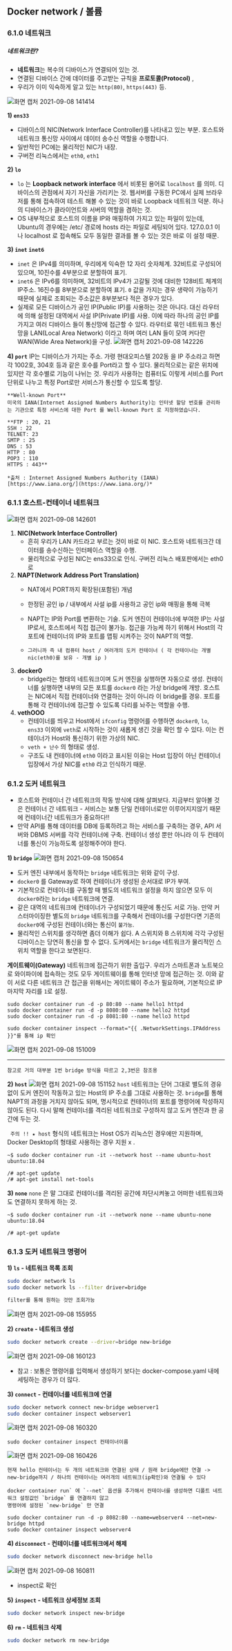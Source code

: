 ## Docker network / 볼륨

### 6.1.0 네트워크


##### 네트워크란?
- **네트워크**는 복수의 디바이스가 연결되어 있는 것. 
- 연결된 디바이스 간에 데이터를 주고받는 규칙을 **프로토콜(Protocol)** , 
- 우리가 이미 익숙하게 알고 있는 `http(80)`, `https(443)` 등. 


![화면 캡처 2021-09-08 141414](https://user-images.githubusercontent.com/62214428/132450314-bba867db-f56b-41f5-8cdf-1624e2225bc0.png)

**1) `ens33`**
- 디바이스의 NIC(Network Interface Controller)를 나타내고 있는 부분. 호스트와 네트워크 통신망 사이에서 데이터 송수신 역할을 수행합니다.
- 일반적인 PC에는 물리적인 NIC가 내장. 
- 구버전 리눅스에서는 `eth0`, `eth1` 

**2) `lo`**
- `lo` 는 **Loopback network interface** 에서 비롯된 용어로 `localhost` 를 의미. 디바이스의 관점에서 자기 자신을 가리키는 것. 웹서버를 구동한 PC에서 실제 브라우저를 통해 접속하여 테스트 해볼 수 있는 것이 바로 Loopback 네트워크 덕분. 하나의 디바이스가 클라이언트와 서버의 역할을 겸하는 것.
- OS 내부적으로 호스트의 이름을 IP와 매핑하여 가지고 있는 파일이 있는데, Ubuntu의 경우에는 /etc/ 경로에 hosts 라는 파일로 세팅되어 있다. 127.0.0.1 이나 localhost 로 접속해도 모두 동일한 결과를 볼 수 있는 것은 바로 이 설정 때문.

**3) `inet` `inet6`**

- `inet` 은 IPv4를 의미하며, 우리에게 익숙한 12 자리 숫자체계. 32비트로 구성되어 있으며, 10진수를 4부분으로 분할하여 표기.
- `inet6` 은 IPv6를 의미하며, 32비트의 IPv4가 고갈될 것에 대비한 128비트 체계의 IP주소. 16진수를 8부분으로 분할하여 표기. `0` 값을 가지는 경우 생략이 가능하기 때문에 실제로 조회되는 주소값은 8부분보다 적은 경우가 있다.
- 실제로 모든 디바이스가 공인 IP(Public IP)를 사용하는 것은 아니다. 대신 라우터에 의해 설정된 대역에서 사설 IP(Private IP)를 사용. 이에 따라 하나의 공인 IP를 가지고 여러 디바이스 들이 통신망에 접근할 수 있다. 라우터로 묶인 네트워크 통신망을 LAN(Local Area Network) 이라고 하며 여러 LAN 들이 모여 커다란 WAN(Wide Area Network)을 구성.
![화면 캡처 2021-09-08 142226](https://user-images.githubusercontent.com/62214428/132451124-349f5f7a-db54-4069-a589-576a5b17ab2f.png)


**4) `port`** 
IP는 디바이스가 가지는 주소. 가령 현대오피스텔 202동 을 IP 주소라고 하면 각 1002호, 304호 등과 같은 호수를 Port라고 할 수 있다. 물리적으로는 같은 위치에 있지만 각 호수별로 기능이 나뉘는 것. 우리가 사용하는 컴퓨터도 이렇게 서비스를 Port 단위로 나누고 특정 Port로만 서비스가 통신할 수 있도록 할당.
```
**Well-known Port**
미국의 IANA(Internet Assigned Numbers Authority)는 인터넷 할당 번호를 관리하는 기관으로 특정 서비스에 대한 Port 를 Well-known Port 로 지정하였습니다.

**FTP : 20, 21
SSH : 22
TELNET: 23
SMTP : 25
DNS : 53
HTTP : 80
POP3 : 110
HTTPS : 443**

*출처 : Internet Assigned Numbers Authority (IANA) [https://www.iana.org/](https://www.iana.org/)*
```

### 6.1.1 호스트-컨테이너 네트워크
![화면 캡처 2021-09-08 142601](https://user-images.githubusercontent.com/62214428/132451435-c03e71e8-b619-460b-8b7a-105ccc9cd17f.png)
1. **NIC(Network Interface Controller)**
    - 흔히 우리가 LAN 카드라고 부르는 것이 바로 이 NIC. 호스트와 네트워크간 데이터를 송수신하는 인터페이스 역할을 수행.
    - 물리적으로 구성된 NIC는 ens33으로 인식. 구버전 리눅스 배포판에서는 eth0로
2. **NAPT(Network Address Port Translation)**
    - NAT에서 PORT까지 확장된(포함된) 개념
    - 한정된 공인 ip / 내부에서 사설 ip를 사용하고 공인 ip와 매핑을 통해 극복
    - NAPT는 IP와 Port를 변환하는 기술. 도커 엔진이 컨테이너에 부여한 IP는 사설 IP로서, 호스트에서 직접 접근이 불가능. 접근을 가능케 하기 위해서 Host의 각 포트에 컨테이너의 IP와 포트를 맵핑 시켜주는 것이 NAPT의 역할.

    - `그러니까 즉 내 컴퓨터 host / 여러개의 도커 컨테이너 ( 각 컨테이너는 개별 nic(eth0)를 보유 - 개별 ip )`
3. **docker0**
    - bridge라는 형태의 네트워크이며 도커 엔진을 실행하면 자동으로 생성. 컨테이너를 실행하면 내부의 모든 포트를 `docker0` 라는 가상 bridge에 개방. 호스트는 NIC에서 직접 컨테이너와 연결하는 것이 아니라 이 bridge를 경유. 포트를 통해 각 컨테이너에 접근할 수 있도록 다리를 놔주는 역할을 수행.
4. **vethOOO**
    - 컨테이너를 띄우고 Host에서 `ifconfig` 명령어를 수행하면 `docker0`, `lo`, `ens33` 이외에 `veth`로 시작하는 것이 새롭게 생긴 것을 확인 할 수 있다. 이는 컨테이너가 Host와 통신하기 위한 가상의 NIC.
    - `veth + 난수` 의 형태로 생성.
    - 구조도 내 컨테이너에 `eth0` 이라고 표시된 이유는 Host 입장이 아닌 컨테이너 입장에서 가상 NIC를 `eth0` 라고 인식하기 때문.

### 6.1.2 도커 네트워크

- 호스트와 컨테이너 간 네트워크의 작동 방식에 대해 살펴보다. 지금부터 알아볼 것은 컨테이너 간 네트워크 - 서비스는 보통 단일 컨테이너로만 이루어지지않기 때문에 컨테이너간 네트워크가 중요하다!!
- 만약 API를 통해 데이터를 DB에 등록하려고 하는 서비스를 구축하는 경우, API 서버와 DBMS 서버를 각각 컨테이너에 구축. 컨테이너 생성 뿐만 아니라 이 두 컨테이너를 통신이 가능하도록 설정해주어야 한다.


**1) `bridge`**
![화면 캡처 2021-09-08 150654](https://user-images.githubusercontent.com/62214428/132455281-ab8ce27a-571d-47ae-9ce4-676ecdf18d4d.png)
- 도커 엔진 내부에서 동작하는 `bridge` 네트워크는 위와 같이 구성. 
- `docker0` 를 Gateway로 하여 컨테이너가 생성된 순서대로 IP가 부여. 
- 기본적으로 컨테이너를 구동할 때 별도의 네트워크 설정을 하지 않으면 모두 이 `docker0`라는 `bridge` 네트워크에 연결. 
- 같은 대역의 네트워크에 컨테이너가 구성되었기 때문에 통신도 서로 가능. 만약 커스터마이징한 별도의 `bridge` 네트워크를 구축해서 컨테이너를 구성한다면 기존의 `docker0`에 구성된 컨테이너와는 통신이 `불가능`.
- 물리적인 스위치를 생각하면 좀더 이해가 쉽다. A 스위치와 B 스위치에 각각 구성된 디바이스는 당연히 통신을 할 수 없다. 도커에서는 `bridge` 네트워크가 물리적인 스위치 역할을 한다고 보면된다.

**게이트웨이(Gateway)**
네트워크에 접근하기 위한 출입구. 우리가 스마트폰과 노트북으로 와이파이에 접속하는 것도 모두 게이트웨이를 통해 인터넷 망에 접근하는 것. 이와 같이 서로 다른 네트워크 간 접근을 위해서는 게이트웨이 주소가 필요하며, 기본적으로 IP 마지막 자리를 `1`로 설정.

```
sudo docker container run -d -p 80:80 --name hello1 httpd
sudo docker container run -d -p 8080:80 --name hello2 httpd
sudo docker container run -d -p 8081:80 --name hello3 httpd
```

` sudo docker container inspect --format="{{ .NetworkSettings.IPAddress }}"를 통해 ip 확인 `

![화면 캡처 2021-09-08 151009](https://user-images.githubusercontent.com/62214428/132455622-e79b0fd5-f90e-4667-ada6-8d4a51a6b639.png)

------------------
 ` 참고로 거의 대부분 1번 bridge 방식을 따르고 2,3번은 참조용 `
 
 **2) `host`**
 ![화면 캡처 2021-09-08 151152](https://user-images.githubusercontent.com/62214428/132455805-a8558f40-886e-47dc-8ab1-f9907c6b17c0.png)
`host` 네트워크는 단어 그대로 별도의 경유 없이 도커 엔진이 작동하고 있는 Host의 IP 주소를 그대로 사용하는 것. `bridge`를 통해 NAPT의 과정을 거치지 않아도 되며, 명시적으로 컨테이너의 포트를 명령어에 작성하지 않아도 된다. 다시 말해 컨테이너를 격리된 네트워크로 구성하지 않고 도커 엔진과 한 공간에 두는 것.

` 주의 !! ★ host` 형식의 네트워크는 Host OS가 리눅스인 경우에만 지원하며, Docker Desktop의 형태로 사용하는 경우 지원 x .

```
~$ sudo docker container run -it --network host --name ubuntu-host ubuntu:18.04

/# apt-get update
/# apt-get install net-tools
```

**3) `none`**
`none` 은 말 그대로 컨테이너를 격리된 공간에 차단시켜놓고 어떠한 네트워크와도 연결하지 못하게 하는 것.

```
~$ sudo docker container run -it --network none --name ubuntu-none ubuntu:18.04

/# apt-get update
```


### 6.1.3 도커 네트워크 명령어

**1) `ls` - 네트워크 목록 조회**

```bash
sudo docker network ls
sudo docker network ls --filter driver=bridge

filter를 통해 원하는 것만 조회가능
```
![화면 캡처 2021-09-08 155955](https://user-images.githubusercontent.com/62214428/132461667-7286326c-eeb9-4e62-b399-56657c462f2e.png)

**2) `create` - 네트워크 생성**

```bash
sudo docker network create --driver=bridge new-bridge
```
![화면 캡처 2021-09-08 160123](https://user-images.githubusercontent.com/62214428/132461855-0b05e167-5e42-4c4b-9819-874475b125b4.png)

- 참고 : 보통은 명령어를 입력해서 생성하기 보다는 docker-compose.yaml 내에 세팅하는 경우가 더 많다.

**3) `connect` - 컨테이너를 네트워크에 연결**

```bash
sudo docker network connect new-bridge webserver1
sudo docker container inspect webserver1
```

![화면 캡처 2021-09-08 160320](https://user-images.githubusercontent.com/62214428/132462074-d8c17121-051e-4b07-9b91-f25e772704f8.png)

` sudo docker container inspect 컨테이너이름 `

![화면 캡처 2021-09-08 160426](https://user-images.githubusercontent.com/62214428/132462199-0f234876-856e-4094-b724-15fe685165a4.png)

`현재 hello 컨테이너는 두 개의 네트워크와 연결된 상태 / 원래 bridge에만 연결 -> new-bridge까지 / 하나의 컨테이너는 여러개의 네트워크(ip확인)와 연결될 수 있다 `

```
docker container run` 에 `--net` 옵션을 추가해서 컨테이너를 생성하면 디폴트 네트워크 설정값인 `bridge` 를 연결하지 않고 
명령어에 설정된 `new-bridge` 만 연결

sudo docker container run -d -p 8082:80 --name=webserver4 --net=new-bridge httpd
sudo docker container inspect webserver4
```

**4) `disconnect` - 컨테이너를 네트워크에서 해제**

```bash
sudo docker network disconnect new-bridge hello
```
![화면 캡처 2021-09-08 160811](https://user-images.githubusercontent.com/62214428/132462669-c357afdd-e9c5-49d4-b6fd-297b078ac5c2.png)
- inspect로 확인


**5) `inspect` - 네트워크 상세정보 조회**

```bash
sudo docker network inspect new-bridge
```

**6) `rm` - 네트워크 삭제**

```bash
sudo docker network rm new-bridge
```




